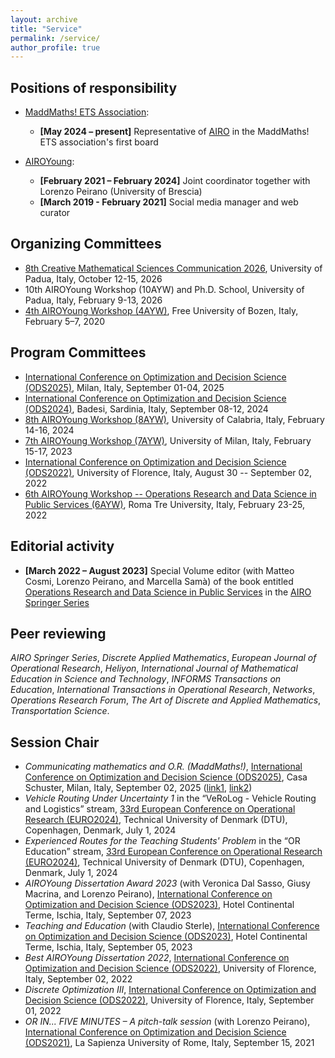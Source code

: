```yaml
---
layout: archive
title: "Service"
permalink: /service/
author_profile: true
---
```


## Positions of responsibility

- [MaddMaths! ETS Association](https://maddmaths.simai.eu):
  - **[May 2024 – present]** Representative of [AIRO](https://airo.org) in the MaddMaths! ETS association's first board

- [AIROYoung](https://airoyoung.airo.org):
  - **[February 2021 – February 2024]** Joint coordinator together with Lorenzo Peirano (University of Brescia)
  - **[March 2019 - February 2021]** Social media manager and web curator

## Organizing Committees
- [8th Creative Mathematical Sciences Communication 2026](https://cmsc2026.github.io), University of Padua, Italy, October 12-15, 2026
- 10th AIROYoung Workshop (10AYW) and Ph.D. School, University of Padua, Italy, February 9-13, 2026
- [4th AIROYoung Workshop (4AYW)](https://www.unibz.it/en/events/132924-4th-airoyoung-workshop-optimization-at-the-crossroads-of-italy-and-north-europe), Free University of Bozen, Italy, February 5–7, 2020

## Program Committees
- [International Conference on Optimization and Decision Science (ODS2025)](http://www.airoconference.it/ods2025/), Milan, Italy, September 01-04, 2025
- [International Conference on Optimization and Decision Science (ODS2024)](http://www.airoconference.it/ods2024/), Badesi, Sardinia, Italy, September 08-12, 2024
- [8th AIROYoung Workshop (8AYW)](https://www.unical.it/ayw2024/), University of Calabria, Italy, February 14-16, 2024
- [7th AIROYoung Workshop (7AYW)](https://ayw2023.di.unimi.it), University of Milan, Italy, February 15-17, 2023
- [International Conference on Optimization and Decision Science (ODS2022)](http://www.airoconference.it/ods2022/index.php), University of Florence, Italy, August 30 -- September 02, 2022
- [6th AIROYoung Workshop -- Operations Research and Data Science in Public Services (6AYW)](https://ayw2022.uniroma3.it), Roma Tre University, Italy, February 23-25, 2022

## Editorial activity
- **[March 2022 – August 2023]** Special Volume editor (with Matteo Cosmi, Lorenzo Peirano, and Marcella Samà) of the book entitled [Operations Research and Data Science in Public Services](https://link.springer.com/book/10.1007/978-3-031-34546-3) in the [AIRO Springer Series](https://www.springer.com/series/15947)

## Peer reviewing
*AIRO Springer Series*, *Discrete Applied Mathematics*, *European Journal of Operational Research*, *Heliyon*, *International Journal of Mathematical Education in Science and Technology*, *INFORMS Transactions on Education*, *International Transactions in Operational Research*, *Networks*, *Operations Research Forum*, *The Art of Discrete and Applied Mathematics*, *Transportation Science*.

## Session Chair
- *Communicating mathematics and O.R. (MaddMaths!)*, [International Conference on Optimization and Decision Science (ODS2025)](http://www.airoconference.it/ods2025/index.php), Casa Schuster, Milan, Italy, September 02, 2025 ([link1](https://drive.google.com/file/d/1HkGQnRM1aykqXk82gxY4NRbKcUbBYWpA/view?usp=share_link), [link2](https://drive.google.com/drive/folders/1kSFYzysv1E8pWLXitiSHARSXigG8t0VY?usp=share_link))
- *Vehicle Routing Under Uncertainty 1* in the “VeRoLog - Vehicle Routing and Logistics” stream, [33rd European Conference on Operational Research (EURO2024)](https://euro2024cph.dk), Technical University of Denmark (DTU), Copenhagen, Denmark, July 1, 2024
- *Experienced Routes for the Teaching Students' Problem* in the “OR Education” stream, [33rd European Conference on Operational Research (EURO2024)](https://euro2024cph.dk), Technical University of Denmark (DTU), Copenhagen, Denmark, July 1, 2024
- *AIROYoung Dissertation Award 2023* (with Veronica Dal Sasso, Giusy Macrina, and Lorenzo Peirano), [International Conference on Optimization and Decision Science (ODS2023)](http://www.airoconference.it/ods2023/index.php), Hotel Continental Terme, Ischia, Italy, September 07, 2023
- *Teaching and Education* (with Claudio Sterle), [International Conference on Optimization and Decision Science (ODS2023)](http://www.airoconference.it/ods2023/index.php), Hotel Continental Terme, Ischia, Italy, September 05, 2023
- *Best AIROYoung Dissertation 2022*, [International Conference on Optimization and Decision Science (ODS2022)](http://www.airoconference.it/ods2022/index.php), University of Florence, Italy, September 02, 2022
- *Discrete Optimization III*, [International Conference on Optimization and Decision Science (ODS2022)](http://www.airoconference.it/ods2022/index.php), University of Florence, Italy, September 01, 2022
- *OR IN... FIVE MINUTES – A pitch-talk session* (with Lorenzo Peirano), [International Conference on Optimization and Decision Science (ODS2021)](http://www.airoconference.it/ods2021/index.php), La Sapienza University of Rome, Italy, September 15, 2021

